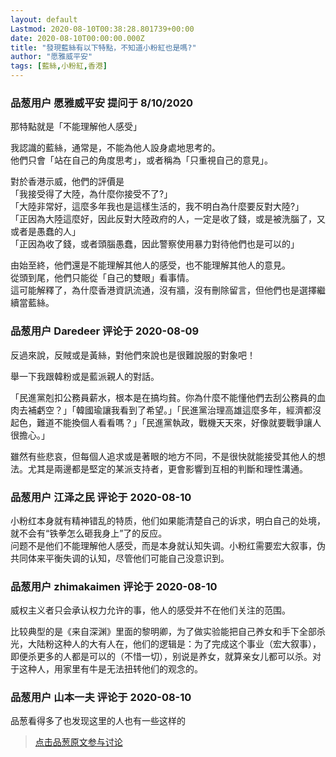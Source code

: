 ```yaml
---
layout: default
Lastmod: 2020-08-10T00:38:28.801739+00:00
date: 2020-08-10T00:00:00.000Z
title: "發現藍絲有以下特點，不知道小粉紅也是嗎?"
author: "愿雅威平安"
tags: [藍絲,小粉紅,香港]
---
```



### 品葱用户 **愿雅威平安** 提问于 8/10/2020
    
那特點就是「不能理解他人感受」  
  
我認識的藍絲，通常是，不能為他人設身處地思考的。  
他們只會「站在自己的角度思考」，或者稱為「只重視自己的意見」。  
  
對於香港示威，他們的評價是  
「我接受得了大陸，為什麼你接受不了?」  
「大陸非常好，這麼多年我也是這樣生活的，我不明白為什麼要反對大陸?」  
「正因為大陸這麼好，因此反對大陸政府的人，一定是收了錢，或是被洗腦了，又或者是愚蠢的人」  
「正因為收了錢，或者頭腦愚蠢，因此警察使用暴力對待他們也是可以的」  
  
由始至終，他們還是不能理解其他人的感受，也不能理解其他人的意見。  
從頭到尾，他們只能從「自己的雙眼」看事情。  
這可能解釋了，為什麼香港資訊流通，沒有牆，沒有刪除留言，但他們也是選擇繼續當藍絲。
    
                

### 品葱用户 **Daredeer** 评论于 2020-08-09
        
反過來說，反賊或是黃絲，對他們來說也是很難說服的對象吧！  
  
舉一下我跟韓粉或是藍派親人的對話。  
  
「民進黨剋扣公務員薪水，根本是在搞均貧。你為什麼不能懂他們去刮公務員的血肉去補虧空？」「韓國瑜讓我看到了希望。」「民進黨治理高雄這麼多年，經濟都沒起色，難道不能換個人看看嗎？」「民進黨執政，戰機天天來，好像就要戰爭讓人很擔心。」  
  
雖然有些悲哀，但每個人追求或是著眼的地方不同，不是很快就能接受其他人的想法。尤其是兩邊都是堅定的某派支持者，更會影響到互相的判斷和理性溝通。
        
                

### 品葱用户 **江泽之民** 评论于 2020-08-10
        
小粉红本身就有精神错乱的特质，他们如果能清楚自己的诉求，明白自己的处境，就不会有“铁拳怎么砸我身上”了的反应。  
问题不是他们不能理解他人感受，而是本身就认知失调。小粉红需要宏大叙事，伪共同体来平衡失调的认知，尽管他们可能自己没意识到。
        
                

### 品葱用户 **zhimakaimen** 评论于 2020-08-10
        
威权主义者只会承认权力允许的事，他人的感受并不在他们关注的范围。  
  
  
比较典型的是《来自深渊》里面的黎明卿，为了做实验能把自己养女和手下全部杀光，大陆粉这种人的大有人在，他们的逻辑是：为了完成这个事业（宏大叙事），即便杀更多的人都是可以的（不惜一切），别说是养女，就算亲女儿都可以杀。对于这种人，用家里有牛是无法扭转他们的观念的。
        
                

### 品葱用户 **山本一夫** 评论于 2020-08-10
        
品葱看得多了也发现这里的人也有一些这样的
        
                





> [点击品葱原文参与讨论](https://pincong.rocks/question/29598)

